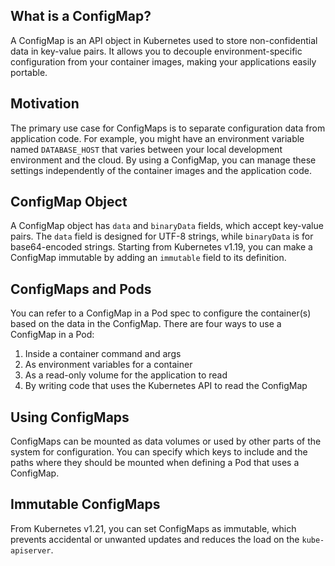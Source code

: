 ## What is a ConfigMap?
A ConfigMap is an API object in Kubernetes used to store non-confidential data in key-value pairs. It allows you to decouple environment-specific configuration from your container images, making your applications easily portable.


## Motivation
The primary use case for ConfigMaps is to separate configuration data from application code. For example, you might have an environment variable named `DATABASE_HOST` that varies between your local development environment and the cloud. By using a ConfigMap, you can manage these settings independently of the container images and the application code.


## ConfigMap Object
A ConfigMap object has `data` and `binaryData` fields, which accept key-value pairs. The `data` field is designed for UTF-8 strings, while `binaryData` is for base64-encoded strings. Starting from Kubernetes v1.19, you can make a ConfigMap immutable by adding an `immutable` field to its definition.


## ConfigMaps and Pods
You can refer to a ConfigMap in a Pod spec to configure the container(s) based on the data in the ConfigMap. There are four ways to use a ConfigMap in a Pod:  
1. Inside a container command and args
2. As environment variables for a container
3. As a read-only volume for the application to read
4. By writing code that uses the Kubernetes API to read the ConfigMap



## Using ConfigMaps
ConfigMaps can be mounted as data volumes or used by other parts of the system for configuration. You can specify which keys to include and the paths where they should be mounted when defining a Pod that uses a ConfigMap.


## Immutable ConfigMaps
From Kubernetes v1.21, you can set ConfigMaps as immutable, which prevents accidental or unwanted updates and reduces the load on the `kube-apiserver`.
